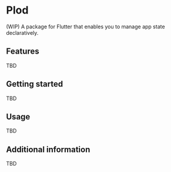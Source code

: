 # Plod

(WIP) A package for Flutter that enables you to manage app state declaratively.

## Features

TBD

## Getting started

TBD

## Usage

TBD

## Additional information

TBD
